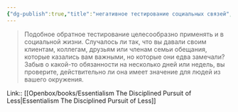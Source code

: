```yaml
---
{"dg-publish":true,"title":"негативное тестирование социальных связей","tags":["quotes"],"date":"2023-12-01T20:46:17+03:00","modified_at":"2023-12-13T10:36:06+03:00","alias":"негативное тестирование социальных связей","dg-path":"/quotes/202312012046.md","permalink":"/quotes/202312012046/","dgPassFrontmatter":true}
---
```



> Подобное обратное тестирование целесообразно применять и в социальной жизни. Случалось ли так, что вы давали своим клиентам, коллегам, друзьям или членам семьи обещания, которые казались вам важными, но которые они едва замечали? Забыв о какой-то обязанности на несколько дней или недель, вы проверите, действительно ли она имеет значение для людей из вашего окружения.

Link:: [[Openbox/books/Essentialism The Disciplined Pursuit of Less|Essentialism The Disciplined Pursuit of Less]]
